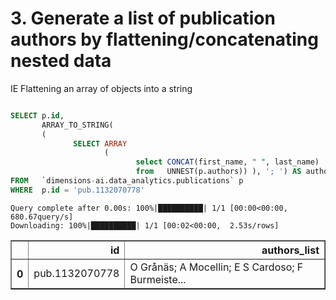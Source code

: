 # 3. Generate a list of publication authors by flattening/concatenating nested data

IE Flattening an array of objects into a string


```sql

SELECT p.id,
       ARRAY_TO_STRING(
       (
              SELECT ARRAY
                     (
                            select CONCAT(first_name, " ", last_name)
                            from   UNNEST(p.authors)) ), '; ') AS authors_list
FROM   `dimensions-ai.data_analytics.publications` p
WHERE  p.id = 'pub.1132070778'
```

    Query complete after 0.00s: 100%|██████████| 1/1 [00:00<00:00, 680.67query/s]                          
    Downloading: 100%|██████████| 1/1 [00:02<00:00,  2.53s/rows]





<div>
<style scoped>
    .dataframe tbody tr th:only-of-type {
        vertical-align: middle;
    }

    .dataframe tbody tr th {
        vertical-align: top;
    }

    .dataframe thead th {
        text-align: right;
    }
</style>
<table border="1" class="dataframe">
  <thead>
    <tr style="text-align: right;">
      <th></th>
      <th>id</th>
      <th>authors_list</th>
    </tr>
  </thead>
  <tbody>
    <tr>
      <th>0</th>
      <td>pub.1132070778</td>
      <td>O Grånäs; A Mocellin; E S Cardoso; F Burmeiste...</td>
    </tr>
  </tbody>
</table>
</div>



